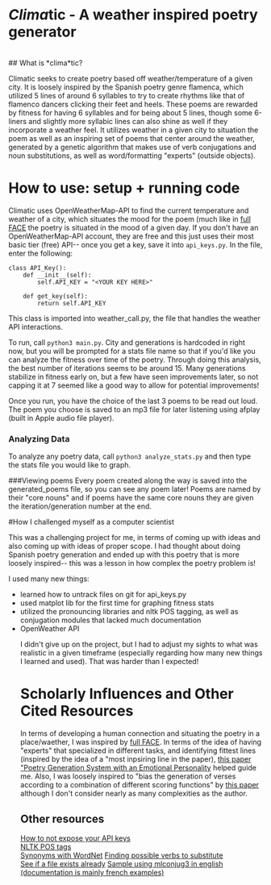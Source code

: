 # *Clima*tic - A weather inspired poetry generator
<br>
## What is *clima*tic?

Climatic seeks to create poetry based off weather/temperature of a given city.
It is loosely inspired by the Spanish poetry genre flamenca, which utilized 5 lines of around 6 syllables to try to create rhythms like that of flamenco dancers clicking their feet and heels. These poems are rewarded by fitness for having 6 syllables and for being about 5 lines, though some 6-liners and slightly more syllabic lines can also shine as well if they incorporate a weather feel.
It utilizes weather in a given city to situation the poem as well as an inspiring set of poems that center around the weather, generated by a genetic algorithm that makes use of verb conjugations and noun substitutions, as well as word/formatting "experts" (outside objects).

# How to use: setup + running code

Climatic uses OpenWeatherMap-API to find the current temperature and weather of a city, which situates the mood for the poem (much like in [full FACE](https://www.yumpu.com/en/document/read/19102975/full-face-poetry-generation-computational-creativity) the poetry is situated in the mood of a given day.
If you don't have an OpenWeatherMap-API account, they are free and this just uses their most basic tier (free) API-- once you get a key, save it into `api_keys.py`. In the file, enter the following:
```
class API_Key():
    def __init__(self):
        self.API_KEY = "<YOUR KEY HERE>"
    
    def get_key(self):
        return self.API_KEY

```
 This class is imported into weather_call.py, the file that handles the weather API interactions.
 
 To run, call `python3 main.py`. City and generations is hardcoded in right now, but you will be prompted for a stats file name so that if you'd like you can analyze the fitness over time of the poetry. Through doing this analysis, the best number of iterations seems to be around 15. Many generations stabilize in fitness early on, but a few have seen improvements later, so not capping it at 7 seemed like a good way to allow for potential improvements!
 
 Once you run, you have the choice of the last 3 poems to be read out loud. The poem you choose is saved to an mp3 file for later listening using afplay (built in Apple audio file player). 
 
 ### Analyzing Data
 To analyze any poetry data, call `python3 analyze_stats.py` and then type the stats file you would like to graph.
 
 ###Viewing poems
 Every poem created along the way is saved into the generated_poems file, so you can see any poem later!
 Poems are named by their "core nouns" and if poems have the same core nouns they are given the iteration/generation number at the end.

#How I challenged myself as a computer scientist

This was a challenging project for me, in terms of coming up with ideas and also coming up with ideas of proper scope.
I had thought about doing Spanish poetry generation and ended up with this poetry that is more loosely inspired-- this was a lesson in how complex the poetry problem is!

I used many new things:
<ul>
<li>learned how to untrack files on git for api_keys.py</li>
<li>used matplot lib for the first time for graphing fitness stats</li>
<li>utilized the pronouncing libraries and nltk POS tagging, as well as conjugation modules that lacked much documentation </li>
<li>OpenWeather API </li>

I didn't give up on the project, but I had to adjust my sights to what was realistic in a given timeframe (especially regarding how many new things I learned and used). That was harder than I expected!

# Scholarly Influences and Other Cited Resources

In terms of developing a human connection and situating the poetry in a place/waether, I was inspired by [full FACE](https://www.yumpu.com/en/document/read/19102975/full-face-poetry-generation-computational-creativity). 
In terms of the idea of having "experts" that specialized in different tasks, and identifying fittest lines (inspired by the idea of a "most inpsiring line in the paper), [this paper "Poetry Generation System with an Emotional Personality](https://www.researchgate.net/publication/274249704_Poetry_Generation_System_With_an_Emotional_Personality) helped guide me.
Also, I was loosely inspired to "bias the generation of verses according to a combination of different scoring functions" by [this paper](https://computationalcreativity.net/iccc21/wp-content/uploads/2021/09/ICCC_2021_paper_31.pdf) although I don't consider nearly as many complexities as the author. 

## Other resources

[How to not expose your API keys](https://levelup.gitconnected.com/keep-api-keys-out-of-git-repositories-a-few-concrete-examples-80f2544789aa)<br>
[NLTK POS tags](https://stackoverflow.com/questions/15388831/what-are-all-possible-pos-tags-of-nltk )</br>
[Synonyms with WordNet](https://www.holisticseo.digital/python-seo/nltk/wordnet)
[Finding possible verbs to substitute](https://www.reddit.com/r/LanguageTechnology/comments/egh7jk/how_to_check_if_a_word_can_be_interpreted_as_a/)</br>
[See if a file exists already](https://www.pythontutorial.net/python-basics/python-check-if-file-exists/)
[Sample using mlconjug3 in english (documentation is mainly french examples)](https://github.com/tyxchen/bad-excuses-for-zoom-abuses/blob/master/excuses.py) 
   
